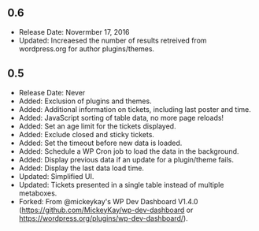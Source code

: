 ## 0.6
* Release Date: Novermber 17, 2016
* Updated: Increaesed the number of results retreived from wordpress.org for author plugins/themes.

## 0.5
* Release Date: Never
* Added: Exclusion of plugins and themes.
* Added: Additional information on tickets, including last poster and time.
* Added: JavaScript sorting of table data, no more page reloads!
* Added: Set an age limit for the tickets displayed.
* Added: Exclude closed and sticky tickets.
* Added: Set the timeout before new data is loaded.
* Added: Schedule a WP Cron job to load the data in the background.
* Added: Display previous data if an update for a plugin/theme fails.
* Added: Display the last data load time.
* Updated: Simplified UI.
* Updated: Tickets presented in a single table instead of multiple metaboxes.
* Forked: From @mickeykay's WP Dev Dashboard V1.4.0 (https://github.com/MickeyKay/wp-dev-dashboard or https://wordpress.org/plugins/wp-dev-dashboard/).
